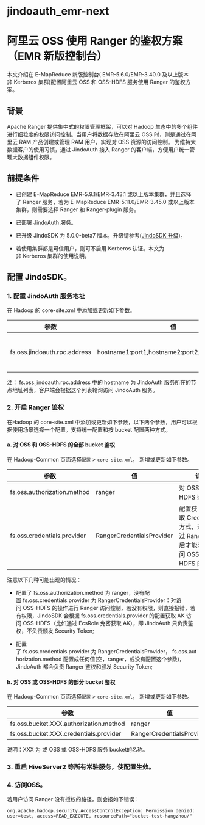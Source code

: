 # jindoauth\_emr-next

# 阿里云 OSS 使用 Ranger 的鉴权方案（EMR 新版控制台）

本文介绍在 E-MapReduce 新版控制台( EMR-5.6.0/EMR-3.40.0 及以上版本非 Kerberos 集群)配置阿里云 OSS 和 OSS-HDFS 服务使用 Ranger 的鉴权方案。

## 背景

Apache Ranger 提供集中式的权限管理框架，可以对 Hadoop 生态中的多个组件进行细粒度的权限访问控制。当用户将数据存放在阿里云 OSS 时，则是通过在阿里云 RAM 产品创建或管理 RAM 用户，实现对 OSS 资源的访问控制。 为维持大数据客户的使用习惯，通过 JindoAuth 接入 Ranger 的客户端，方便用户统一管理大数据组件权限。

## 前提条件

*   已创建 E-MapReduce EMR-5.9.1/EMR-3.43.1 或以上版本集群，并且选择了 Ranger 服务，若为 E-MapReduce EMR-5.11.0/EMR-3.45.0 或以上版本集群，则需要选择 Ranger 和 Ranger-plugin 服务。
    
*   已部署 JindoAuth 服务。

*   已升级 JindoSDK 为 5.0.0-beta7 版本，升级请参考([JindoSDK 升级](/docs/user/5.x/upgrade/emr2_upgrade_jindosdk_beta.md))。

*   若使用集群都是可信用户，则可不启用 Kerberos 认证。本文为非 Kerberos 集群的使用说明。
    

## 配置 JindoSDK。

### 1. 配置 JindoAuth 服务地址

在 Hadoop 的 core-site.xml 中添加或更新如下参数。

|  参数  |  值  |  说明  |
| --- | --- | --- |
|  fs.oss.jindoauth.rpc.address  |  hostname1:port1,hostname2:port2,hostname3:port3  |  访问 JindoAuth 服务的 rpc 地址列表。  |

注： fs.oss.jindoauth.rpc.address 中的 hostname 为 JindoAuth 服务所在的节点地址列表，客户端会根据这个列表轮询访问 JindoAuth 服务。

### 2. 开启 Ranger 鉴权

在Hadoop 的 core-site.xml 中添加或更新如下参数，以下两个参数，用户可以根据使用场景选择一个配置。支持统一配置和按 bucket 配置两种方式。

#### a. 对 OSS 和 OSS-HDFS 的全部 bucket 鉴权

在 Hadoop-Common 页面选择`配置` > `core-site.xml`， 新增或更新如下参数。

|  参数  |  值  |  说明  |
| --- | --- | --- |
|  fs.oss.authorization.method  |  ranger  |  对 OSS-HDFS 鉴权。  |
|  fs.oss.credentials.provider   |  RangerCredentialsProvider  |  配置获取 Credential 的方式，通过 Ranger 鉴权后才能获取访问 OSS-HDFS 的 AK。  |

注意以下几种可能出现的情况： 

*   配置了 fs.oss.authorization.method 为 ranger，没有配置 fs.oss.credentials.provider 为 RangerCredentialsProvider：对访问 OSS-HDFS 的操作进行 Ranger 访问控制，若没有权限，则直接报错，若有权限，JindoSDK 会根据 fs.oss.credentials.provider 的配置获取 AK 访问 OSS-HDFS（比如通过 EcsRole 免密获取 AK），即 JindoAuth 只负责鉴权，不负责颁发 Security Token;
    
*   配置了 fs.oss.credentials.provider 为 RangerCredentialsProvider， fs.oss.authorization.method 配置成任何值(空，ranger，或没有配置这个参数)，JindoAuth 都会负责 Ranger 鉴权和颁发 Security Token;
    

#### b. 对 OSS 或 OSS-HDFS 的部分 bucket 鉴权

在 Hadoop-Common 页面选择`配置` > `core-site.xml`， 新增或更新如下参数。

|  参数  |  值  |
| --- | --- |
|  fs.oss.bucket.XXX.authorization.method  |  ranger  |
|  fs.oss.bucket.XXX.credentials.provider  |  RangerCredentialsProvider  |

说明：XXX 为 或 OSS 或 OSS-HDFS 服务 bucket的名称。

### 3. 重启 HiveServer2 等所有常驻服务，使配置生效。

### 4. 访问OSS。

若用户访问 Ranger 没有授权的路径，则会报如下错误：

    org.apache.hadoop.security.AccessControlException: Permission denied: user=test, access=READ_EXECUTE, resourcePath="bucket-test-hangzhou/"